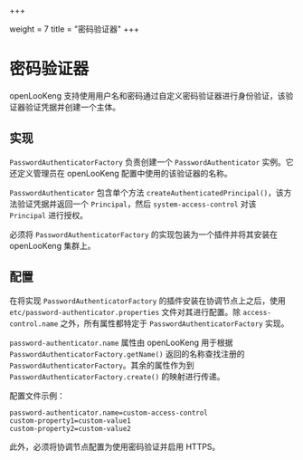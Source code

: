 +++

weight = 7
title = "密码验证器"
+++


# 密码验证器

openLooKeng 支持使用用户名和密码通过自定义密码验证器进行身份验证，该验证器验证凭据并创建一个主体。

## 实现

`PasswordAuthenticatorFactory` 负责创建一个 `PasswordAuthenticator` 实例。它还定义管理员在 openLooKeng 配置中使用的该验证器的名称。

`PasswordAuthenticator` 包含单个方法 `createAuthenticatedPrincipal()`，该方法验证凭据并返回一个 `Principal`，然后 `system-access-control` 对该 `Principal` 进行授权。

必须将 `PasswordAuthenticatorFactory` 的实现包装为一个插件并将其安装在 openLooKeng 集群上。

## 配置

在将实现 `PasswordAuthenticatorFactory` 的插件安装在协调节点上之后，使用 `etc/password-authenticator.properties` 文件对其进行配置。除 `access-control.name` 之外，所有属性都特定于 `PasswordAuthenticatorFactory` 实现。

`password-authenticator.name` 属性由 openLooKeng 用于根据 `PasswordAuthenticatorFactory.getName()` 返回的名称查找注册的 `PasswordAuthenticatorFactory`。其余的属性作为到 `PasswordAuthenticatorFactory.create()` 的映射进行传递。

配置文件示例：

```{.none}
password-authenticator.name=custom-access-control
custom-property1=custom-value1
custom-property2=custom-value2
```

此外，必须将协调节点配置为使用密码验证并启用 HTTPS。
